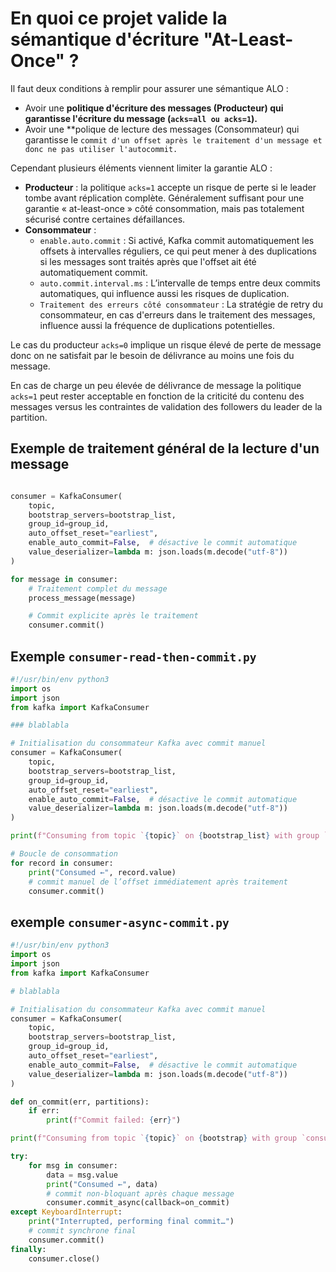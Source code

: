 # En quoi ce projet valide la sémantique d'écriture "At-Least-Once" ?

Il faut deux conditions à remplir pour assurer une sémantique ALO : 
- Avoir une **politique d'écriture des messages (Producteur) qui garantisse l'écriture du message (```acks=all ou acks=1```).**
- Avoir une **polique de lecture des messages (Consommateur) qui garantisse le ```commit d'un offset après le traitement d'un message et donc ne pas utiliser l'autocommit.```

Cependant plusieurs éléments viennent limiter la garantie ALO : 
- **Producteur** : la politique ```acks=1``` accepte un risque de perte si le leader tombe avant réplication complète. Généralement suffisant pour une garantie « at-least-once » côté consommation, mais pas totalement sécurisé contre certaines défaillances.
- **Consommateur** : 
  - ```enable.auto.commit``` : Si activé, Kafka commit automatiquement les offsets à intervalles réguliers, ce qui peut mener à des duplications si les messages sont traités après que l'offset ait été automatiquement commit.
  - ```auto.commit.interval.ms``` : L’intervalle de temps entre deux commits automatiques, qui influence aussi les risques de duplication.
  - ```Traitement des erreurs côté consommateur``` : La stratégie de retry du consommateur, en cas d'erreurs dans le traitement des messages, influence aussi la fréquence de duplications potentielles.

Le cas du producteur ```acks=0``` implique un risque élevé de perte de message donc on ne satisfait par le besoin de délivrance au moins une fois du message.

En cas de charge un peu élevée de délivrance de message la politique ```acks=1``` peut rester acceptable en fonction de la criticité du contenu des messages versus les contraintes de validation des followers du leader de la partition.

## Exemple de traitement général de la lecture d'un message 

```python

consumer = KafkaConsumer(
    topic,
    bootstrap_servers=bootstrap_list,
    group_id=group_id,
    auto_offset_reset="earliest",
    enable_auto_commit=False,  # désactive le commit automatique
    value_deserializer=lambda m: json.loads(m.decode("utf-8"))
)

for message in consumer:
    # Traitement complet du message
    process_message(message)

    # Commit explicite après le traitement
    consumer.commit()
```

## Exemple ```consumer-read-then-commit.py```

```python
#!/usr/bin/env python3
import os
import json
from kafka import KafkaConsumer

### blablabla

# Initialisation du consommateur Kafka avec commit manuel
consumer = KafkaConsumer(
    topic,
    bootstrap_servers=bootstrap_list,
    group_id=group_id,
    auto_offset_reset="earliest",
    enable_auto_commit=False,  # désactive le commit automatique
    value_deserializer=lambda m: json.loads(m.decode("utf-8"))
)

print(f"Consuming from topic `{topic}` on {bootstrap_list} with group `{group_id}`…")

# Boucle de consommation
for record in consumer:
    print("Consumed ←", record.value)
    # commit manuel de l’offset immédiatement après traitement
    consumer.commit()
```

## exemple ```consumer-async-commit.py```

```python
#!/usr/bin/env python3
import os
import json
from kafka import KafkaConsumer

# blablabla

# Initialisation du consommateur Kafka avec commit manuel
consumer = KafkaConsumer(
    topic,
    bootstrap_servers=bootstrap_list,
    group_id=group_id,
    auto_offset_reset="earliest",
    enable_auto_commit=False,  # désactive le commit automatique
    value_deserializer=lambda m: json.loads(m.decode("utf-8"))
)

def on_commit(err, partitions):
    if err:
        print(f"Commit failed: {err}")

print(f"Consuming from topic `{topic}` on {bootstrap} with group `consumer-{city}`…")

try:
    for msg in consumer:
        data = msg.value
        print("Consumed ←", data)
        # commit non-bloquant après chaque message
        consumer.commit_async(callback=on_commit)
except KeyboardInterrupt:
    print("Interrupted, performing final commit…")
    # commit synchrone final
    consumer.commit()
finally:
    consumer.close()
```